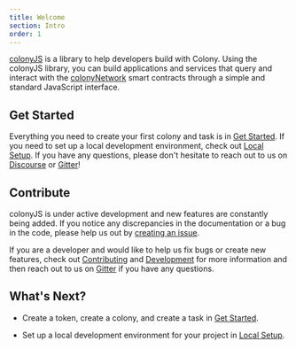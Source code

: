 ```yaml
---
title: Welcome
section: Intro
order: 1
---
```


[colonyJS](https://github.com/JoinColony/colonyJS) is a library to help developers build with Colony. Using the colonyJS library, you can build applications and services that query and interact with the [colonyNetwork](https://github.com/JoinColony/colonyNetwork) smart contracts through a simple and standard JavaScript interface.

## Get Started

Everything you need to create your first colony and task is in [Get Started](/colonyjs/intro-get-started). If you need to set up a local development environment, check out [Local Setup](/colonyjs/intro-local-setup). If you have any questions, please don't hesitate to reach out to us on [Discourse](https://build.colony.io) or [Gitter](https://gitter.im/JoinColony/colonyJS)!

## Contribute

colonyJS is under active development and new features are constantly being added. If you notice any discrepancies in the documentation or a bug in the code, please help us out by [creating an issue](https://github.com/JoinColony/colonyJS/issues).

If you are a developer and would like to help us fix bugs or create new features, check out [Contributing](https://github.com/JoinColony/colonyJS/blob/master/CONTRIBUTING.md) and [Development](https://github.com/JoinColony/colonyJS#development) for more information and then reach out to us on [Gitter](https://gitter.im/JoinColony/colonyJS) if you have any questions.

## What's Next?

* Create a token, create a colony, and create a task in [Get Started](/colonyjs/intro-get-started).

* Set up a local development environment for your project in [Local Setup](/colonyjs/intro-local-setup).
